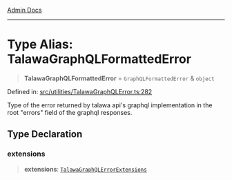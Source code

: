 [Admin Docs](/)

***

# Type Alias: TalawaGraphQLFormattedError

> **TalawaGraphQLFormattedError** = `GraphQLFormattedError` & `object`

Defined in: [src/utilities/TalawaGraphQLError.ts:282](https://github.com/Sourya07/talawa-api/blob/583d62db9438de398bb9012a4a2617e2cb268b08/src/utilities/TalawaGraphQLError.ts#L282)

Type of the error returned by talawa api's graphql implementation in the root "errors" field of the graphql responses.

## Type Declaration

### extensions

> **extensions**: [`TalawaGraphQLErrorExtensions`](TalawaGraphQLErrorExtensions.md)
